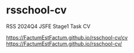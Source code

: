 # rsschool-cv  
RSS 2024Q4 JSFE Stage1 Task CV  

https://FactumEstFactum.github.io/rsschool-cv/cv  
https://FactumEstFactum.github.io/rsschool-cv/  
